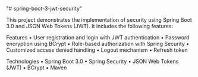"# spring-boot-3-jwt-security" 

This project demonstrates the implementation of security using Spring Boot 3.0 and JSON Web Tokens (JWT). It includes the following features:

Features
•	User registration and login with JWT authentication
•	Password encryption using BCrypt
•	Role-based authorization with Spring Security
•	Customized access denied handling
•	Logout mechanism
•	Refresh token

Technologies
•	Spring Boot 3.0
•	Spring Security
•	JSON Web Tokens (JWT)
•	BCrypt
•	Maven

